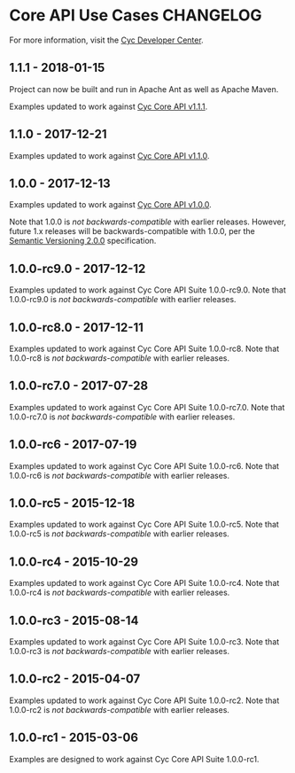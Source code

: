 Core API Use Cases CHANGELOG
============================

For more information, visit the [Cyc Developer Center](http://dev.cyc.com/).


1.1.1 - 2018-01-15
------------------

Project can now be built and run in Apache Ant as well as Apache Maven.

Examples updated to work against
[Cyc Core API v1.1.1](https://github.com/cycorp/api-suite/releases/tag/core-api-spec-1.1.1).


1.1.0 - 2017-12-21
------------------

Examples updated to work against
[Cyc Core API v1.1.0](https://github.com/cycorp/api-suite/releases/tag/core-api-spec-1.1.0).


1.0.0 - 2017-12-13
------------------

Examples updated to work against 
[Cyc Core API v1.0.0](https://github.com/cycorp/api-suite/releases/tag/core-api-spec-1.0.0).

Note that 1.0.0 is _not backwards-compatible_ with earlier releases. However, future 1.x releases 
will be backwards-compatible with 1.0.0, per the [Semantic Versioning 2.0.0](https://semver.org/)
specification.


1.0.0-rc9.0 - 2017-12-12
------------------------

Examples updated to work against Cyc Core API Suite 1.0.0-rc9.0.
Note that 1.0.0-rc9.0 is _not backwards-compatible_ with earlier releases.


1.0.0-rc8.0 - 2017-12-11
------------------------

Examples updated to work against Cyc Core API Suite 1.0.0-rc8.
Note that 1.0.0-rc8 is _not backwards-compatible_ with earlier releases.


1.0.0-rc7.0 - 2017-07-28
------------------------

Examples updated to work against Cyc Core API Suite 1.0.0-rc7.0.
Note that 1.0.0-rc7.0 is _not backwards-compatible_ with earlier releases.


1.0.0-rc6 - 2017-07-19
----------------------

Examples updated to work against Cyc Core API Suite 1.0.0-rc6.
Note that 1.0.0-rc6 is _not backwards-compatible_ with earlier releases.


1.0.0-rc5 - 2015-12-18
----------------------

Examples updated to work against Cyc Core API Suite 1.0.0-rc5.
Note that 1.0.0-rc5 is _not backwards-compatible_ with earlier releases.


1.0.0-rc4 - 2015-10-29
----------------------

Examples updated to work against Cyc Core API Suite 1.0.0-rc4.
Note that 1.0.0-rc4 is _not backwards-compatible_ with earlier releases.


1.0.0-rc3 - 2015-08-14
----------------------

Examples updated to work against Cyc Core API Suite 1.0.0-rc3.
Note that 1.0.0-rc3 is _not backwards-compatible_ with earlier releases.


1.0.0-rc2 - 2015-04-07
----------------------

Examples updated to work against Cyc Core API Suite 1.0.0-rc2.
Note that 1.0.0-rc2 is _not backwards-compatible_ with earlier releases.


1.0.0-rc1 - 2015-03-06
----------------------

Examples are designed  to work against Cyc Core API Suite 1.0.0-rc1.
